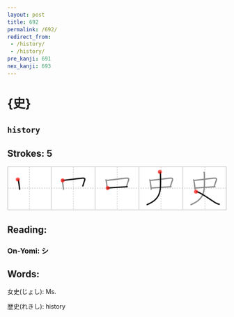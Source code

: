 ```yaml
---
layout: post
title: 692
permalink: /692/
redirect_from:
 - /history/
 - /history/
pre_kanji: 691
nex_kanji: 693
---
```


# {史}

## `history`

## Strokes: 5

<div class="stroke"><img src="../images/E58FB2.png" /></div>

## Reading:

### On-Yomi: シ

## Words:

女史(じょし): Ms.

歴史(れきし): history
